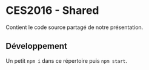 # CES2016 - Shared

Contient le code source partagé de notre présentation.

## Développement

Un petit `npm i` dans ce répertoire puis `npm start`.